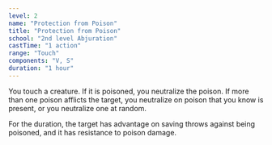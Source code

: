 ```yaml
---
level: 2
name: "Protection from Poison"
title: "Protection from Poison"
school: "2nd level Abjuration"
castTime: "1 action"
range: "Touch"
components: "V, S"
duration: "1 hour"
---
```


You touch a creature. If it is poisoned, you neutralize the poison. If more than one poison afflicts the target, you neutralize on poison that you know is present, or you neutralize one at random.

For the duration, the target has advantage on saving throws against being poisoned, and it has resistance to poison damage.

